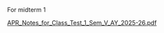 
For midterm 1


[APR_Notes_for_Class_Test_1_Sem_V_AY_2025-26.pdf](https://prod-files-secure.s3.us-west-2.amazonaws.com/cb8bfd8d-d68b-81fa-ac15-000328a0aab4/8af09541-7230-4812-bd38-f931850a4587/APR_Notes_for_Class_Test_1_Sem_V_AY_2025-26.pdf?X-Amz-Algorithm=AWS4-HMAC-SHA256&X-Amz-Content-Sha256=UNSIGNED-PAYLOAD&X-Amz-Credential=ASIAZI2LB466YBEN2TBR%2F20250815%2Fus-west-2%2Fs3%2Faws4_request&X-Amz-Date=20250815T064758Z&X-Amz-Expires=3600&X-Amz-Security-Token=IQoJb3JpZ2luX2VjEA8aCXVzLXdlc3QtMiJIMEYCIQD3GelafsW97GYKpeGVkAHTYz7RHYFcyJ4NzQatH8nNKgIhAO2TK1p4j8Xs8jHQLwICelVgXpDT2evbmNX%2BTydCY6AnKv8DCFcQABoMNjM3NDIzMTgzODA1IgzX3Y7LP7lrUufyxyMq3APWKwHJK5qHHuqDZxhTOYicYV%2Fnl5Ksae9GDIKP%2FPRBsItWuXhcXPWCFuoADbaxBrEXO11RnCNRuEfsQJLLYVt26SKA1T3%2FdH%2FGHpVoZ6ocbWEWLJPqi2kk9xEfWAjnFGAtGzsiK4oOnxcsDpdYRZjshPtz6%2FKuCNLBTQJZUi8A2CvvSNRLcwaJktBqBvsxaLiko0lXOqPZ2VTfuN4%2B7n4ym8ghU%2FM1R8ruMCpjetzWHY3ixHaC2%2FuaWzRPgAlPQmGyIz0FwSgJOo4hnPn6avujwELcgAhNzrYfPJVEtEbXr8LfFRjHvr6rtUe72OTqSMlI2JSRiJVpbAuy9r5%2FgvG4WOuBnNaaIERCCaT%2FF8zVrSuxD23tY5PrvyfXgbAMl5zwkkqohEyjrelICHUuhDVW4DSPZ3C4SW8kR6%2FFD0xMNTyPf3soMYQGdh%2BZbkL1t4rkpnd2s24hMhlorP1N9ZYfP7EzNahmlXNd4lpih0awyOtm4DhvEAeOx0o5a%2BBvMRoWXQOA%2BD%2B8yECEbgRyY2nGY7zvPADA6KqarDvuSRvnE%2B35mDWKQW5z8HnYh5QgAc30CPA58l%2FJXih7yW%2FRlqQMJgGIfvlyZzttyElv%2FfxGqdC4qv%2BQgkm%2BO8s86jD3o%2FvEBjqkAfAYQ8Rtxsro8YOpZX%2BJsmb68%2BDB3L7Z8qo8YhFP1Dpv%2FKfIiDX3FLx40BuSgxvhbiWmMWUWA9nfA9djn%2FX%2BtwEgCxj0UQsySasdSF3tQjCBNcPgMPqLhhniZfPqhdYjSdklxSEdKo9BDH6FjhpIp6v4Fm0EGyXFDtXuoyvm9XB7CkYZfkW%2BbaFRCUyp4IpnkS2grjD3Ccue%2BDRTZ1HjpDo%2BZD0G&X-Amz-Signature=1adb61edcb3e38478695ff762415479e32aba61ef9c1c22b0ac4fafa1e0e4efe&X-Amz-SignedHeaders=host&x-amz-checksum-mode=ENABLED&x-id=GetObject)

